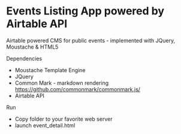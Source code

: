 # Events Listing App powered by Airtable API

Airtable powered CMS for public events - implemented with JQuery, Moustache &amp; HTML5

Dependencies
* Moustache Template Engine
* JQuery
* Common Mark - markdown rendering 
https://github.com/commonmark/commonmark.js/
* Airtable API

Run
* Copy folder to your favorite web server
* launch event_detail.html
